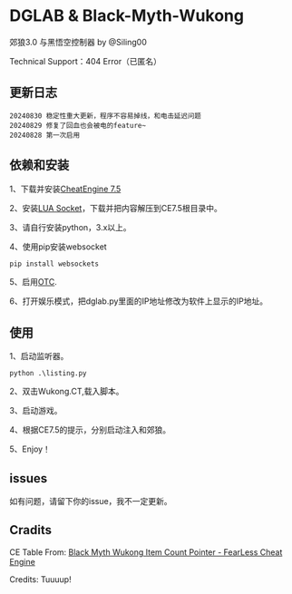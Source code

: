 # DGLAB & Black-Myth-Wukong
郊狼3.0 与黑悟空控制器 by @Siling00

Technical Support：404 Error（已匿名）

## 更新日志

```
20240830 稳定性重大更新，程序不容易掉线，和电击延迟问题
20240829 修复了回血也会被电的feature~
20240828 第一次启用
```

## 依赖和安装

1、下载并安装[CheatEngine 7.5](https://www.cheatengine.org/downloads.php)

2、安装[LUA Socket](https://cheatengine.org/download/luasocket.zip)，下载并把内容解压到CE7.5根目录中。

3、请自行安装python，3.x以上。

4、使用pip安装websocket
```bash
pip install websockets
```

5、启用[OTC](https://github.com/open-toys-controller/open-DGLAB-controller).

6、打开娱乐模式，把dglab.py里面的IP地址修改为软件上显示的IP地址。

## 使用

1、启动监听器。
```
python .\listing.py
```
2、双击Wukong.CT,载入脚本。

3、启动游戏。

4、根据CE7.5的提示，分别启动注入和郊狼。

5、Enjoy！

## issues

如有问题，请留下你的issue，我不一定更新。

## Cradits


CE Table From: [Black Myth Wukong Item Count Pointer - FearLess Cheat Engine](https://fearlessrevolution.com/viewtopic.php?p=366846&sid=5da0337efdcda765cfc67e845eceb477#p366846)

Credits: Tuuuup!
